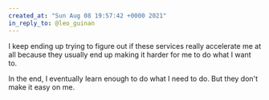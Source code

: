 ```yaml
---
created_at: "Sun Aug 08 19:57:42 +0000 2021"
in_reply_to: @leo_guinan
---
```


I keep ending up trying to figure out if these services really accelerate me at all because they usually end up making it harder for me to do what I want to. 

In the end, I eventually learn enough to do what I need to do. But they don't make it easy on me.